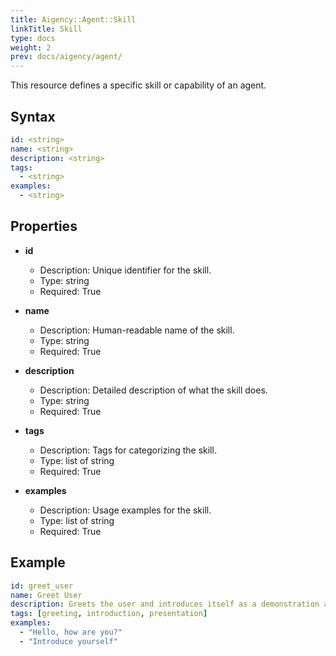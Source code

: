 ```yaml
---
title: Aigency::Agent::Skill
linkTitle: Skill
type: docs
weight: 2
prev: docs/aigency/agent/
---
```


This resource defines a specific skill or capability of an agent.

## Syntax
```yaml
id: <string>
name: <string>
description: <string>
tags:
  - <string>
examples:
  - <string>
```

## Properties
- **id**
  - Description: Unique identifier for the skill.
  - Type: string
  - Required: True

- **name**
  - Description: Human-readable name of the skill.
  - Type: string
  - Required: True

- **description**
  - Description: Detailed description of what the skill does.
  - Type: string
  - Required: True

- **tags**
  - Description: Tags for categorizing the skill.
  - Type: list of string
  - Required: True

- **examples**
  - Description: Usage examples for the skill.
  - Type: list of string
  - Required: True

## Example
```yaml
id: greet_user
name: Greet User
description: Greets the user and introduces itself as a demonstration agent
tags: [greeting, introduction, presentation]
examples:
  - "Hello, how are you?"
  - "Introduce yourself"
```
